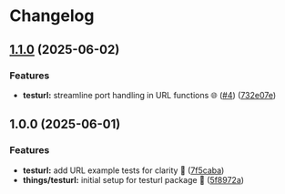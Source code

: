 # Changelog

## [1.1.0](https://github.com/madflojo/testlazy/compare/things/testurl/v1.0.0...things/testurl/v1.1.0) (2025-06-02)


### Features

* **testurl:** streamline port handling in URL functions 🌐 ([#4](https://github.com/madflojo/testlazy/issues/4)) ([732e07e](https://github.com/madflojo/testlazy/commit/732e07e1b146efd09334c2ac6c4e6d7ebb92a7bc))

## 1.0.0 (2025-06-01)


### Features

* **testurl:** add URL example tests for clarity 📜 ([7f5caba](https://github.com/madflojo/testlazy/commit/7f5caba15f00f08cb1d855a5212d7b469437d7b2))
* **things/testurl:** initial setup for testurl package 🚀 ([5f8972a](https://github.com/madflojo/testlazy/commit/5f8972a9dbbd78898b29a0792a033cdf229f854c))
